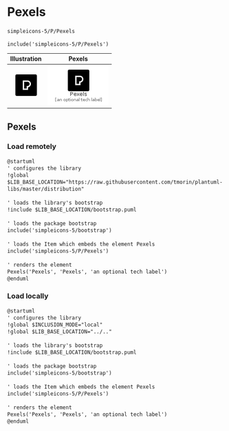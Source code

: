 # Pexels


```text
simpleicons-5/P/Pexels
```

```text
include('simpleicons-5/P/Pexels')
```



| Illustration | Pexels |
| :---: | :---: |
| ![illustration for Illustration](../../simpleicons-5/P/Pexels.png) | ![illustration for Pexels](../../simpleicons-5/P/Pexels.Local.png) |




## Pexels

### Load remotely
```plantuml
@startuml
' configures the library
!global $LIB_BASE_LOCATION="https://raw.githubusercontent.com/tmorin/plantuml-libs/master/distribution"

' loads the library's bootstrap
!include $LIB_BASE_LOCATION/bootstrap.puml

' loads the package bootstrap
include('simpleicons-5/bootstrap')

' loads the Item which embeds the element Pexels
include('simpleicons-5/P/Pexels')

' renders the element
Pexels('Pexels', 'Pexels', 'an optional tech label')
@enduml
```

### Load locally
```plantuml
@startuml
' configures the library
!global $INCLUSION_MODE="local"
!global $LIB_BASE_LOCATION="../.."

' loads the library's bootstrap
!include $LIB_BASE_LOCATION/bootstrap.puml

' loads the package bootstrap
include('simpleicons-5/bootstrap')

' loads the Item which embeds the element Pexels
include('simpleicons-5/P/Pexels')

' renders the element
Pexels('Pexels', 'Pexels', 'an optional tech label')
@enduml
```

